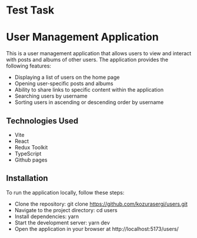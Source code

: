# Test Task
# User Management Application
This is a user management application that allows users to view and interact with posts and albums of other users. The application provides the following features:

- Displaying a list of users on the home page
- Opening user-specific posts and albums
- Ability to share links to specific content within the application
- Searching users by username
- Sorting users in ascending or descending order by username

## Technologies Used
- Vite
- React
- Redux Toolkit
- TypeScript
- Github pages

## Installation
To run the application locally, follow these steps:

- Clone the repository: git clone https://github.com/kozurasergj/users.git
- Navigate to the project directory: cd users
- Install dependencies: yarn
- Start the development server: yarn dev
- Open the application in your browser at http://localhost:5173/users/
  
